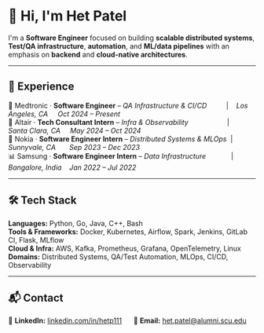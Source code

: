 # 👋 Hi, I'm Het Patel
I'm a **Software Engineer** focused on building **scalable distributed systems**, **Test/QA infrastructure**, **automation**, and **ML/data pipelines** with an emphasis on **backend** and **cloud-native architectures**.

---
## 💼 Experience
🏥 Medtronic · **Software Engineer** – _QA Infrastructure & CI/CD_&nbsp;&nbsp;&nbsp;&nbsp;&nbsp;&nbsp;&nbsp;&nbsp;&nbsp;&nbsp;|&nbsp;&nbsp;&nbsp; *Los Angeles, CA &nbsp;&nbsp;&nbsp; Oct 2024 – Present*  
🧠 Altair · **Tech Consultant Intern** – _Infra & Observability_&nbsp;&nbsp;&nbsp;&nbsp;&nbsp;&nbsp;&nbsp;&nbsp;&nbsp;&nbsp;&nbsp;&nbsp;&nbsp;&nbsp;&nbsp;&nbsp;&nbsp;&nbsp;&nbsp;&nbsp;|&nbsp;&nbsp;&nbsp; *Santa Clara, CA &nbsp;&nbsp;&nbsp; May 2024 – Oct 2024*  
📶 Nokia · **Software Engineer Intern** – _Distributed Systems & MLOps_&nbsp;&nbsp;|&nbsp;&nbsp;&nbsp; *Sunnyvale, CA &nbsp;&nbsp;&nbsp;&nbsp;&nbsp; Sep 2023 – Dec 2023*  
📊 Samsung · **Software Engineer Intern** – _Data Infrastructure_&nbsp;&nbsp;&nbsp;&nbsp;&nbsp;&nbsp;&nbsp;&nbsp;&nbsp;&nbsp;&nbsp;&nbsp;&nbsp;|&nbsp;&nbsp;&nbsp; *Bangalore, India &nbsp;&nbsp; Jan 2022 – Jul 2022*  

---
## 🛠️ Tech Stack
**Languages:** Python, Go, Java, C++, Bash  
**Tools & Frameworks:** Docker, Kubernetes, Airflow, Spark, Jenkins, GitLab CI, Flask, MLflow  
**Cloud & Infra:** AWS, Kafka, Prometheus, Grafana, OpenTelemetry, Linux  
**Domains:** Distributed Systems, QA/Test Automation, MLOps, CI/CD, Observability

---
## 📬 Contact
💼 **LinkedIn:** [linkedin.com/in/hetp111](https://www.linkedin.com/in/hetp111)&nbsp;&nbsp;&nbsp;&nbsp;&nbsp;
📧 **Email:** [het.patel@alumni.scu.edu](mailto:het.patel@alumni.scu.edu)
